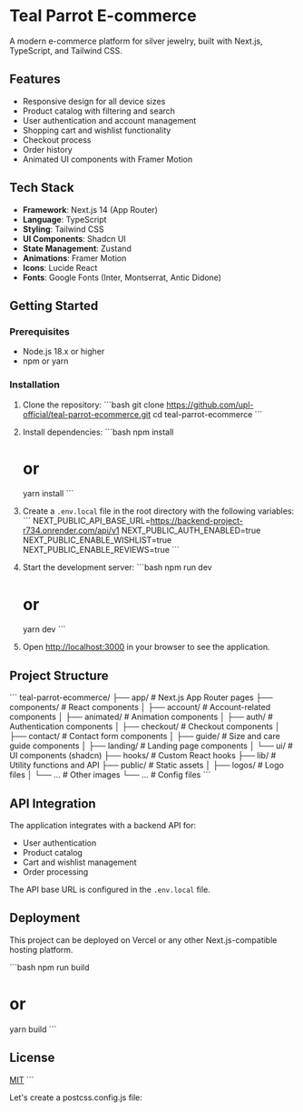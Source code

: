 # Teal Parrot E-commerce

A modern e-commerce platform for silver jewelry, built with Next.js, TypeScript, and Tailwind CSS.

## Features

- Responsive design for all device sizes
- Product catalog with filtering and search
- User authentication and account management
- Shopping cart and wishlist functionality
- Checkout process
- Order history
- Animated UI components with Framer Motion

## Tech Stack

- **Framework**: Next.js 14 (App Router)
- **Language**: TypeScript
- **Styling**: Tailwind CSS
- **UI Components**: Shadcn UI
- **State Management**: Zustand
- **Animations**: Framer Motion
- **Icons**: Lucide React
- **Fonts**: Google Fonts (Inter, Montserrat, Antic Didone)

## Getting Started

### Prerequisites

- Node.js 18.x or higher
- npm or yarn

### Installation

1. Clone the repository:
   \`\`\`bash
   git clone https://github.com/upl-official/teal-parrot-ecommerce.git
   cd teal-parrot-ecommerce
   \`\`\`

2. Install dependencies:
   \`\`\`bash
   npm install
   # or
   yarn install
   \`\`\`

3. Create a `.env.local` file in the root directory with the following variables:
   \`\`\`
   NEXT_PUBLIC_API_BASE_URL=https://backend-project-r734.onrender.com/api/v1
   NEXT_PUBLIC_AUTH_ENABLED=true
   NEXT_PUBLIC_ENABLE_WISHLIST=true
   NEXT_PUBLIC_ENABLE_REVIEWS=true
   \`\`\`

4. Start the development server:
   \`\`\`bash
   npm run dev
   # or
   yarn dev
   \`\`\`

5. Open [http://localhost:3000](http://localhost:3000) in your browser to see the application.

## Project Structure

\`\`\`
teal-parrot-ecommerce/
├── app/                  # Next.js App Router pages
├── components/           # React components
│   ├── account/          # Account-related components
│   ├── animated/         # Animation components
│   ├── auth/             # Authentication components
│   ├── checkout/         # Checkout components
│   ├── contact/          # Contact form components
│   ├── guide/            # Size and care guide components
│   ├── landing/          # Landing page components
│   └── ui/               # UI components (shadcn)
├── hooks/                # Custom React hooks
├── lib/                  # Utility functions and API
├── public/               # Static assets
│   ├── logos/            # Logo files
│   └── ...               # Other images
└── ...                   # Config files
\`\`\`

## API Integration

The application integrates with a backend API for:
- User authentication
- Product catalog
- Cart and wishlist management
- Order processing

The API base URL is configured in the `.env.local` file.

## Deployment

This project can be deployed on Vercel or any other Next.js-compatible hosting platform.

\`\`\`bash
npm run build
# or
yarn build
\`\`\`

## License

[MIT](LICENSE)
\`\`\`

Let's create a postcss.config.js file:
